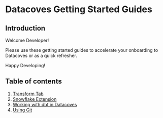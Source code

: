 # Datacoves Getting Started Guides 

## Introduction
Welcome Developer! 

Please use these getting started guides to accelerate your onboarding to Datacoves or as a quick refresher. 

Happy Developing!

## Table of contents

1. [Transform Tab](getting-started/developer/transform-tab.md)
2. [Snowflake Extension](getting-started/developer/snowflake-extension.md)
3. [Working with dbt in Datacoves](getting-started/developer/working-with-dbt-datacoves.md)
4. [Using Git](getting-started/developer/using-git.md)